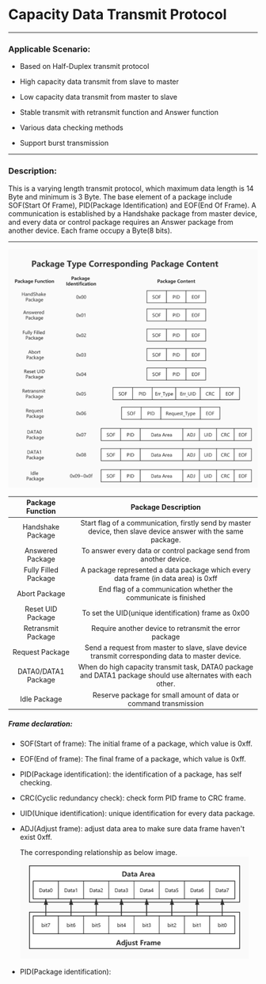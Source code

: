 # Capacity Data Transmit Protocol

***

### Applicable Scenario:
+ Based on Half-Duplex transmit protocol

+ High capacity data transmit from slave to master

+ Low capacity data transmit from master to slave

+ Stable transmit with retransmit function and Answer function

+ Various data checking methods

+ Support burst transmission

***

### Description:
This is a varying length transmit protocol, which maximum data length is 14 Byte and minimum is 3 Byte. The base element of a package include SOF(Start Of Frame), PID(Package Identification) and EOF(End Of Frame). A communication is established by a Handshake package from master device, and every data or control package requires an Answer package from another device. Each frame occupy a Byte(8 bits).
***
![PID Corresponding PC](https://raw.githubusercontent.com/ZhuYanzhen1/CDTP/master/Pic/Package%20Type%20Corresponding%20Package%20Content.jpg "PID Corresponding PC")

|   Package Function   |                     Package Description                      |
| :------------------: | :----------------------------------------------------------: |
|  Handshake Package   | Start flag of a communication, firstly send by master device, then slave device answer with the same package. |
|   Answered Package   | To answer every data or control package send from another device. |
| Fully Filled Package | A package represented a data package which every data frame (in data area) is 0xff |
|    Abort Package     | End flag of a communication whether the communicate is finished |
|  Reset UID Package   |     To set the UID(unique identification) frame as 0x00      |
|  Retransmit Package  |    Require another device to retransmit the error package    |
|   Request Package    | Send a request from master to slave, slave device transmit corresponding data to master device. |
| DATA0/DATA1 Package  | When do high capacity transmit task, DATA0 package and DATA1 package should use alternates with each other. |
|     Idle Package     | Reserve package for small amount of data or command transmission |

##### Frame declaration:
+ SOF(Start of frame): The initial frame of a package, which value is 0xff.

+ EOF(End of frame): The final frame of a package, which value is 0xff.

+ PID(Package identification): the identification of a package, has self checking.

+ CRC(Cyclic redundancy check): check form PID frame to CRC frame.

+ UID(Unique identification): unique identification for every data package.

+ ADJ(Adjust frame): adjust data area to make sure data frame haven't exist 0xff. 

  The corresponding relationship as below image.
  <img src="https://raw.githubusercontent.com/ZhuYanzhen1/CDTP/master/Pic/Adjust%20Frame.jpg" alt="Adjust Frame" title="Adjust Frame" style="zoom: 50%;" />

+ PID(Package identification): 